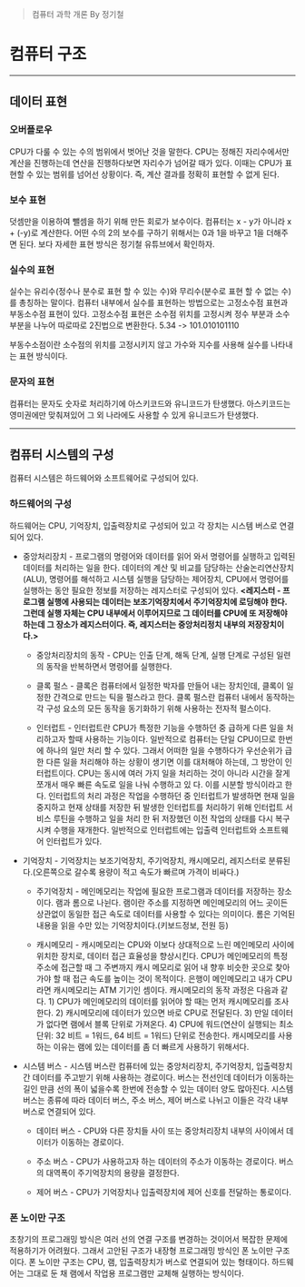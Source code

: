 > 컴퓨터 과학 개론 By 정기철 

# 컴퓨터 구조

***

## 데이터 표현

### 오버플로우 

CPU가 다룰 수 있는 수의 범위에서 벗어난 것을 말한다. CPU는 정해진 자리수에서만 계산을 진행하는데 연산을 진행하다보면 자리수가 넘어갈 때가 있다. 이때는 CPU가 표현할 수 있는 범위를 넘어선 상황이다. 즉, 계산 결과를 정확히 표현할 수 없게 된다.

### 보수 표현

덧셈만을 이용하여 뺄셈을 하기 위해 만든 회로가 보수이다. 컴퓨터는 x - y가 아니라 x + (-y)로 계산한다. 어떤 수의 2의 보수를 구하기 위해서는 0과 1을 바꾸고 1을 더해주면 된다. 보다 자세한 표현 방식은 정기철 유튜브에서 확인하자.

### 실수의 표현

실수는 유리수(정수나 분수로 표현 할 수 있는 수)와 무리수(분수로 표현 할 수 없는 수)를 총칭하는 말이다. 컴퓨터 내부에서 실수를 표현하는 방법으로는 고정소수점 표현과 부동소수점 표현이 있다. 고정소수점 표현은 소수점 위치를 고정시켜 정수 부분과 소수 부분을 나누어 따로따로 2진법으로 변환한다. 5.34 -> 101.010101110

부동수소점이란 소수점의 위치를 고정시키지 않고 가수와 지수를 사용해 실수를 나타내는 표현 방식이다.

### 문자의 표현

컴퓨터는 문자도 숫자로 처리하기에 아스키코드와 유니코드가 탄생했다. 아스키코드는 영미권에만 맞춰져있어 그 외 나라에도 사용할 수 있게 유니코드가 탄생했다.

***

## 컴퓨터 시스템의 구성

컴퓨터 시스템은 하드웨어와 소프트웨어로 구성되어 있다.

### 하드웨어의 구성

하드웨어는 CPU, 기억장치, 입출력장치로 구성되어 있고 각 장치는 시스템 버스로 연결되어 있다.

* 중앙처리장치 - 프로그램의 명령어와 데이터를 읽어 와서 명령어를 실행하고 입력된 데이터를 처리하는 일을 한다. 데이터의 계산 및 비교를 담당하는 산술논리연산장치(ALU), 명령어를 해석하고 시스템 실행을 담당하는 제어장치, CPU에서 명령어를 실행하는 동안 필요한 정보를 저장하는 레지스터로 구성되어 있다. **<레지스터 - 프로그램 실행에 사용되는 데이터는 보조기억장치에서 주기억장치에 로딩해야 한다. 그런데 실행 자체는 CPU 내부에서 이루어지므로 그 데이터를 CPU에 또 저장해야 하는데 그 장소가 레지스터이다. 즉, 레지스터는 중앙처리정치 내부의 저장장치이다.>**

  * 중앙처리장치의 동작 - CPU는 인출 단계, 해독 단계, 실행 단계로 구성된 일련의 동작을 반복하면서 명령어를 실행한다.

  * 클록 펄스 - 클록은 컴퓨터에서 일정한 박자를 만들어 내는 장치인데, 클록이 일정한 간격으로 만드는 틱을 펄스라고 한다. 클록 펄스란 컴퓨터 내에서 동작하는 각 구성 요소의 모든 동작을 동기화하기 위해 사용하는 전자적              펄스이다.
  
  * 인터럽트 - 인터럽트란 CPU가 특정한 기능을 수행하던 중 급하게 다른 일을 처리하고자 할때 사용하는 기능이다. 일반적으로 컴퓨터는 단일 CPU이므로 한번에 하나의 일만 처리 할 수 있다. 그래서 어떠한 일을 수행하다가 
    우선순위가 급한 다른 일을 처리해야 하는 상황이 생기면 이를 대처해야 하는데, 그 방안이 인터럽트이다. CPU는 동시에 여러 가지 일을 처리하는 것이 아니라 시간을 잘게 쪼개서 매우 빠른 속도로 일을 나눠 수행하고 있           다. 이를 시분할 방식이라고 한다. 인터럽트의 처리 과정은 작업을 수행하던 중 인터럽트가 발생하면 현재 일을 중지하고 현재 상태를 저장한 뒤 발생한 인터럽트를 처리하기 위해 인터럽트 서비스 루틴을 수행하고 일을 처리     한 뒤 저장했던 이전 작업의 상태를 다시 복구시켜 수행을 재개한다. 일반적으로 인터럽트에는 입출력 인터럽트와 소프트웨어 인터럽트가 있다.

* 기억장치 - 기억장치는 보조기억장치, 주기억장치, 캐시메모리, 레지스터로 분류된다.(오른쪽으로 갈수록 용량이 적고 속도가 빠르며 가격이 비싸다.) 

  * 주기억장치 - 메인메모리는 작업에 필요한 프로그램과 데이터를 저장하는 장소이다. 램과 롬으로 나뉜다. 램이란 주소를 지정하면 메인메모리의 어느 곳이든 상관없이 동일한 접근 속도로 데이터를 사용할 수 있다는 의미이다.
    롬은 기억된 내용을 읽을 수만 있는 기억장치이다.(키보드정보, 전원 등)
    
  * 캐시메모리 - 캐시메모리는 CPU와 이보다 상대적으로 느린 메인메모리 사이에 위치한 장치로, 데이터 접근 효율성을 향상시킨다. CPU가 메인메모리의 특정 주소에 접근할 때 그 주변까지 캐시 메모리로 읽어 내 향후 비슷한     곳으로 찾아가야 할 때 접근 속도를 높이는 것이 목적이다. 은행이 메인메모리고 내가 CPU라면 캐시메모리는 ATM 기기인 셈이다. 캐시메모리의 동작 과정은 다음과 같다. 1) CPU가 메인메모리의 데이터를 읽어야 할 때는     먼저 캐시메모리를 조사한다. 2) 캐시메모리에 데이터가 있으면 바로 CPU로 전달된다. 3) 만일 데이터가 없다면 램에서 블록 단위로 가져온다. 4) CPU에 워드(연산이 실행되는 최소 단위: 32 비트 = 1워드, 64 비트 =     1워드) 단위로 전송한다. 캐시메모리를 사용하는 이유는 램에 있는 데이터를 좀 더 빠르게 사용하기 위해서다.
   
* 시스템 버스 - 시스템 버스란 컴퓨터에 있는 중앙처리장치, 주기억장치, 입출력장치 간 데이터를 주고받기 위해 사용하는 경로이다. 버스는 전선인데 데이터가 이동하는 길인 만큼 선의 폭이 넓을수록 한번에 전송할 수 있는 데이터 양도 많아진다. 시스템 버스는 종류에 따라 데이터 버스, 주소 버스, 제어 버스로 나뉘고 이들은 각각 내부 버스로 연결되어 있다.

   * 데이터 버스 - CPU와 다른 장치들 사이 또는 중앙처리장치 내부의 사이에서 데이터가 이동하는 경로이다.

   * 주소 버스 - CPU가 사용하고자 하는 데이터의 주소가 이동하는 경로이다. 버스의 대역폭이 주기억장치의 용량을 결정한다.
   
   * 제어 버스 - CPU가 기억장치나 입출력장치에 제어 신호를 전달하는 통로이다.

### 폰 노이만 구조

초창기의 프로그래밍 방식은 여러 선의 연결 구조를 변경하는 것이어서 복잡한 문제에 적용하기가 어려웠다. 그래서 고안된 구조가 내장형 프로그래밍 방식인 폰 노이만 구조이다. 폰 노이만 구조는 CPU, 램, 입출력장치가 버스로 연결되어 있는 형태이다. 하드웨어는 그대로 둔 채 램에서 작업용 프로그램만 교체해 실행하는 방식이다. 






